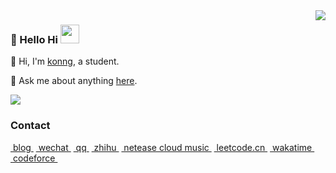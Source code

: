<img align='right' src='https://github-readme-stats.vercel.app/api?username=fengwei2002&show_icons=true&&theme=highcontrast&bg_color=30,e96443,904e95"&hide=["contribs"]&&hide_title=true' /> 

### 🌴 Hello Hi <img src="https://raw.githubusercontent.com/wasabeef/wasabeef/master/icons/wave.gif" width="30px">

🌈 Hi, I'm [konng](https://konng.now.sh), a student.

💬 Ask me about anything [here](https://github.com/fengwei2002/fengwei2002/issues).

![](https://visitor-badge.laobi.icu/badge?page_id=fengwei2002.fengwei2002)


<!--

[![stat](https://github-readme-stats.vercel.app/api?username=fengwei2002&show_icons=true&&theme=default&hide=["contribs"])](https://github.com/fengwei2002)

[![Top Langs](https://github-readme-stats.vercel.app/api/top-langs/?username=fengwei2002i&layout=compact)](https://github.com/fengwei2002)

<details>
<summary>CLICK ME</summary>

![ip test](https://ip.ntrqq.net/images/yosuga.png?wd=JTIw&r=f7eppzl6j6)
</details>

-->

### Contact

<span class="contact">
<a href="https://konng.now.sh/" title="https://konng.now.sh/"> &nbspblog&nbsp</a>
</span>

<span class="contact">
<a href="https://raw.githubusercontent.com/fengwei2002/fengwei2002/main/4200E2F1041F9865A7376B934D76600D.jpg" title="CIKI1F">&nbspwechat&nbsp</a>
</span>

<span class="contact">
<a href="https://raw.githubusercontent.com/fengwei2002/Pictures_01/master/QQ.jpg" title="2480417969/2928256681">&nbspqq&nbsp</a>
</span>

<span class="contact">
<a href="https://www.zhihu.com/people/kwmwmwnw" title="kycu">&nbspzhihu&nbsp</a>
</span>

<span class="contact">
<a href="http://music.163.com/m/user/home?id=440040659" title="konngkonng">&nbspnetease cloud music&nbsp</a>
</span>

<span class="contact">
<a href="https://leetcode-cn.com/u/fengwei2002/" title="fengwei2002">&nbspleetcode.cn&nbsp</a>
</span>

<span class="contact">
<a href="https://wakatime.com/@fengwei2002" title="fengwei2002">&nbspwakatime&nbsp</a>
</span>

<span class="contact">
<a href="http://codeforces.com/profile/KONNG#" title="KONNG">&nbspcodeforce&nbsp</a>
</span>

 <!-- ![github stats](https://github-readme-stats.vercel.app/api?username=fengwei2002&show_icons=true) -->
